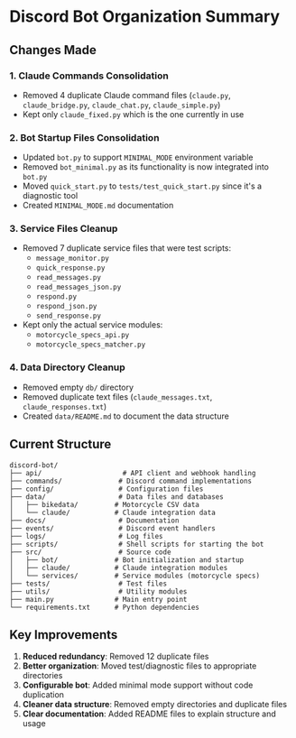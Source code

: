 # Discord Bot Organization Summary

## Changes Made

### 1. Claude Commands Consolidation
- Removed 4 duplicate Claude command files (`claude.py`, `claude_bridge.py`, `claude_chat.py`, `claude_simple.py`)
- Kept only `claude_fixed.py` which is the one currently in use

### 2. Bot Startup Files Consolidation
- Updated `bot.py` to support `MINIMAL_MODE` environment variable
- Removed `bot_minimal.py` as its functionality is now integrated into `bot.py`
- Moved `quick_start.py` to `tests/test_quick_start.py` since it's a diagnostic tool
- Created `MINIMAL_MODE.md` documentation

### 3. Service Files Cleanup
- Removed 7 duplicate service files that were test scripts:
  - `message_monitor.py`
  - `quick_response.py`
  - `read_messages.py`
  - `read_messages_json.py`
  - `respond.py`
  - `respond_json.py`
  - `send_response.py`
- Kept only the actual service modules:
  - `motorcycle_specs_api.py`
  - `motorcycle_specs_matcher.py`

### 4. Data Directory Cleanup
- Removed empty `db/` directory
- Removed duplicate text files (`claude_messages.txt`, `claude_responses.txt`)
- Created `data/README.md` to document the data structure

## Current Structure

```
discord-bot/
├── api/                    # API client and webhook handling
├── commands/              # Discord command implementations
├── config/                # Configuration files
├── data/                  # Data files and databases
│   ├── bikedata/         # Motorcycle CSV data
│   └── claude/           # Claude integration data
├── docs/                  # Documentation
├── events/                # Discord event handlers
├── logs/                  # Log files
├── scripts/               # Shell scripts for starting the bot
├── src/                   # Source code
│   ├── bot/              # Bot initialization and startup
│   ├── claude/           # Claude integration modules
│   └── services/         # Service modules (motorcycle specs)
├── tests/                 # Test files
├── utils/                 # Utility modules
├── main.py               # Main entry point
└── requirements.txt      # Python dependencies
```

## Key Improvements

1. **Reduced redundancy**: Removed 12 duplicate files
2. **Better organization**: Moved test/diagnostic files to appropriate directories
3. **Configurable bot**: Added minimal mode support without code duplication
4. **Cleaner data structure**: Removed empty directories and duplicate files
5. **Clear documentation**: Added README files to explain structure and usage
